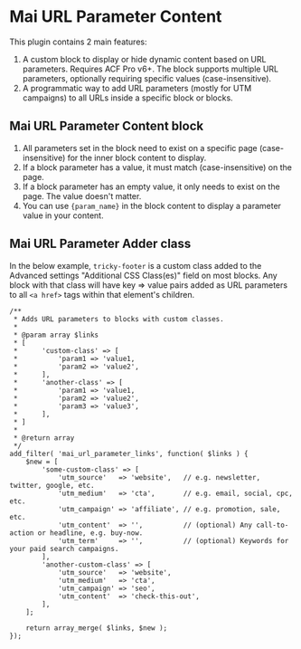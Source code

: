 # Mai URL Parameter Content
This plugin contains 2 main features:
1. A custom block to display or hide dynamic content based on URL parameters. Requires ACF Pro v6+. The block supports multiple URL parameters, optionally requiring specific values (case-insensitive).
2. A programmatic way to add URL parameters (mostly for UTM campaigns) to all URLs inside a specific block or blocks.

## Mai URL Parameter Content block
1. All parameters set in the block need to exist on a specific page (case-insensitive) for the inner block content to display.
1. If a block parameter has a value, it must match (case-insensitive) on the page.
1. If a block parameter has an empty value, it only needs to exist on the page. The value doesn't matter.
1. You can use `{param_name}` in the block content to display a parameter value in your content.

## Mai URL Parameter Adder class
In the below example, `tricky-footer` is a custom class added to the Advanced settings "Additional CSS Class(es)" field on most blocks. Any block with that class will have key => value pairs added as URL parameters to all `<a href>` tags within that element's children.

```
/**
 * Adds URL parameters to blocks with custom classes.
 *
 * @param array $links
 * [
 * 		'custom-class' => [
 * 			'param1 => 'value1,
 * 			'param2 => 'value2',
 * 		],
 *		'another-class' => [
 * 			'param1 => 'value1,
 * 			'param2 => 'value2',
 * 			'param3 => 'value3',
 * 		],
 * ]
 *
 * @return array
 */
add_filter( 'mai_url_parameter_links', function( $links ) {
	$new = [
		'some-custom-class' => [
			'utm_source'   => 'website',   // e.g. newsletter, twitter, google, etc.
			'utm_medium'   => 'cta',       // e.g. email, social, cpc, etc.
			'utm_campaign' => 'affiliate', // e.g. promotion, sale, etc.
			'utm_content'  => '',          // (optional) Any call-to-action or headline, e.g. buy-now.
			'utm_term'     => '',          // (optional) Keywords for your paid search campaigns.
		],
		'another-custom-class' => [
			'utm_source'   => 'website',
			'utm_medium'   => 'cta',
			'utm_campaign' => 'seo',
			'utm_content'  => 'check-this-out',
		],
	];

	return array_merge( $links, $new );
});
```

